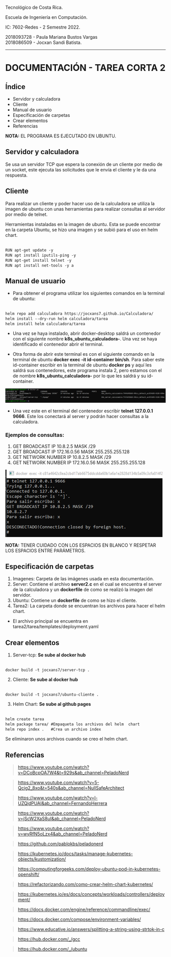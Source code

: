 Tecnológico de Costa Rica.

Escuela de Ingeniería en Computación.

IC: 7602-Redes - 2 Semestre 2022.

2018093728 - Paula Mariana Bustos Vargas <br> 
2018086509 - Jocxan Sandi Batista.

---
# DOCUMENTACIÓN - TAREA CORTA 2

## Índice

- Servidor y calculadora
- Cliente
- Manual de usuario
- Especificación de carpetas
- Crear elementos
- Referencias


**NOTA:** EL PROGRAMA ES EJECUTADO EN UBUNTU.

## Servidor y calculadora

Se usa un servidor TCP que espera la conexión de un cliente por medio de un socket, este ejecuta las solicitudes que le envía el cliente y le da una respuesta. 

## Cliente

Para realizar un cliente y poder hacer uso de la calculadora se utiliza la imagen de ubuntu con unas herramientas para realizar consultas al servidor por medio de telnet.

Herramientas instaladas en la imagen de ubuntu. Esta se puede encontrar en la carpeta Ubuntu, se hizo una imagen y se subió para el uso en helm chart.

<pre><code>
RUN apt-get update -y
RUN apt install iputils-ping -y
RUN apt-get install telnet -y
RUN apt install net-tools -y a
</code></pre>

## Manual de usuario

- Para obtener el programa utilizar los siguientes comandos en la terminal de ubuntu:
<pre><code>
helm repo add calculadora https://jocxans7.github.io/Calculadora/
helm install --dry-run helm calculadora/tarea
helm install helm calculadora/tarea
</code></pre>

- Una vez se haya instalado, abrir docker-desktop saldrá un contenedor con el siguiente nombre **k8s_ubuntu_calculadora-**. Una vez se haya identificado el contenedor abrir el terminal. 

- Otra forma de abrir este terminal es con el siguiente comando en la terminal de ubuntu **docker exec -it id-container  bin/sh**. Para saber este id-container escribir en la terminal de ubuntu **docker ps** y aquí les saldrá sus contenedores, este programa instala 2, pero estamos con el de nombre **k8s_ubuntu_calculadora-** por lo que les saldrá y su id-container.

![Imagen2 ](imagenes/docker-ps.png ) 

- Una vez este en el terminal del contenedor escribir **telnet 127.0.0.1 9666**. Este los conectará al server y podrán hacer consultas a la calculadora. 

### Ejemplos de consultas:
1. GET BROADCAST IP 10.8.2.5 MASK /29
2. GET BROADCAST IP 172.16.0.56 MASK 255.255.255.128
3. GET NETWORK NUMBER IP 10.8.2.5 MASK /29
4. GET NETWORK NUMBER IP 172.16.0.56 MASK 255.255.255.128


![Imagen2 ](imagenes/prueba.png ) 

**NOTA:** TENER CUIDADO CON LOS ESPACIOS EN BLANCO Y RESPETAR LOS ESPACIOS ENTRE PARÁMETROS.


## Especificación de carpetas

1. Imagenes: Carpeta de las imágenes usada en esta documentación. 
2. Server: Contiene el archivo **server2.c** en el cual se encuentra el server de la calculadora y un **dockerfile** de como se realizó la imagen del servidor. 
3. Ubuntu: Contiene un **dockerfile** de como se hizo el cliente. 
4. Tarea2: La carpeta donde se encuentran los archivos para hacer el helm chart.

- El archivo principal se encuentra en tarea2/tarea/templates/deployment.yaml

## Crear elementos

1. Server-tcp: **Se sube al docker hub**

<pre><code>
docker build -t jocxans7/server-tcp .
</code></pre>

2. Cliente: **Se sube al docker hub**
<pre><code>
docker build -t jocxans7/ubuntu-cliente .
</code></pre>

3. Helm Chart: **Se sube al github pages**

<pre><code>
helm create tarea
helm package tarea/ #Empaqueta los archivos del helm  chart
helm repo index .   #Crea un archivo index 
</code></pre>

Se eliminaron unos archivos cuando se creo el helm chart.

## Referencias 
> https://www.youtube.com/watch?v=DCoBcpOA7W4&t=929s&ab_channel=PeladoNerd

> https://www.youtube.com/watch?v=5-Qcig2_8xo&t=540s&ab_channel=NullSafeArchitect

> https://www.youtube.com/watch?v=l-UZQjdPUAI&ab_channel=FernandoHerrera

> https://www.youtube.com/watch?v=jScW2XaS8uI&ab_channel=PeladoNerd

> https://www.youtube.com/watch?v=wyRfN5oLzx4&ab_channel=PeladoNerd

> https://github.com/pablokbs/peladonerd

> https://kubernetes.io/docs/tasks/manage-kubernetes-objects/kustomization/

> https://computingforgeeks.com/deploy-ubuntu-pod-in-kubernetes-openshift/

> https://refactorizando.com/como-crear-helm-chart-kubernetes/

> https://kubernetes.io/es/docs/concepts/workloads/controllers/deployment/

> https://docs.docker.com/engine/reference/commandline/exec/

> https://docs.docker.com/compose/environment-variables/

> https://www.educative.io/answers/splitting-a-string-using-strtok-in-c

> https://hub.docker.com/_/gcc

> https://hub.docker.com/_/ubuntu


